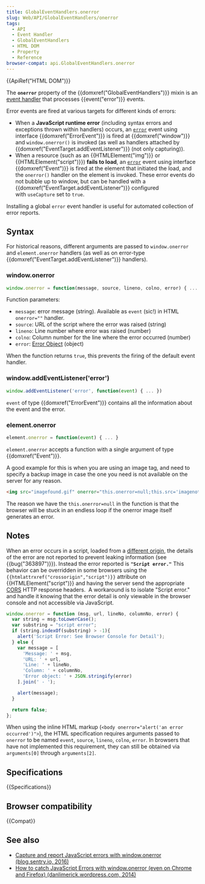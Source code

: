 ```yaml
---
title: GlobalEventHandlers.onerror
slug: Web/API/GlobalEventHandlers/onerror
tags:
  - API
  - Event Handler
  - GlobalEventHandlers
  - HTML DOM
  - Property
  - Reference
browser-compat: api.GlobalEventHandlers.onerror
---
```

{{ApiRef("HTML DOM")}}

The **`onerror`** property of the {{domxref("GlobalEventHandlers")}} mixin is an [event handler](/en-US/docs/Web/Events/Event_handlers) that processes {{event("error")}} events.

Error events are fired at various targets for different kinds of errors:

- When a **JavaScript runtime error** (including syntax errors and exceptions thrown within handlers) occurs, an [`error`](/en-US/docs/Web/API/Element/error_event) event using interface {{domxref("ErrorEvent")}} is fired at {{domxref("window")}} and `window.onerror()` is invoked (as well as handlers attached by {{domxref("EventTarget.addEventListener")}} (not only capturing)).
- When a resource (such as an {{HTMLElement("img")}} or {{HTMLElement("script")}}) **fails to load**, an [`error`](/en-US/docs/Web/API/Element/error_event) event using interface {{domxref("Event")}} is fired at the element that initiated the load, and the `onerror()` handler on the element is invoked. These error events do not bubble up to window, but can be handled with a {{domxref("EventTarget.addEventListener")}} configured with `useCapture` set to `true`.

Installing a global `error` event handler is useful for automated collection of error reports.

## Syntax

For historical reasons, different arguments are passed to `window.onerror` and `element.onerror` handlers (as well as on error-type {{domxref("EventTarget.addEventListener")}} handlers).

### window\.onerror

```js
window.onerror = function(message, source, lineno, colno, error) { ... };
```

Function parameters:

- `message`: error message (string). Available as `event` (sic!) in HTML `onerror=""` handler.
- `source`: URL of the script where the error was raised (string)
- `lineno`: Line number where error was raised (number)
- `colno`: Column number for the line where the error occurred (number)
- `error`: [Error Object](/en-US/docs/Web/JavaScript/Reference/Global_Objects/Error) (object)

When the function returns `true`, this prevents the firing of the default event handler.

### window\.addEventListener('error')

```js
window.addEventListener('error', function(event) { ... })
```

`event` of type {{domxref("ErrorEvent")}} contains all the information about the event and the error.

### element.onerror

```js
element.onerror = function(event) { ... }
```

`element.onerror` accepts a function with a single argument of type {{domxref("Event")}}.

A good example for this is when you are using an image tag, and need to specify a backup image in case the one you need is not available on the server for any reason.

```html
<img src="imagefound.gif" onerror="this.onerror=null;this.src='imagenotfound.gif';" />
```

The reason we have the `this.onerror=null` in the function is that the browser will be stuck in an endless loop if the onerror image itself generates an error.

## Notes

When an error occurs in a script, loaded from a [different origin](/en-US/docs/Web/Security/Same-origin_policy), the details of the error are not reported to prevent leaking information (see {{bug("363897")}}). Instead the error reported is **`"Script error."`** This behavior can be overridden in some browsers using the `{{htmlattrxref("crossorigin","script")}}` attribute on {{HTMLElement("script")}} and having the server send the appropriate [CORS](/en-US/docs/Web/HTTP/CORS) HTTP response headers.  A workaround is to isolate "Script error." and handle it knowing that the error detail is only viewable in the browser console and not accessible via JavaScript.

```js
window.onerror = function (msg, url, lineNo, columnNo, error) {
  var string = msg.toLowerCase();
  var substring = "script error";
  if (string.indexOf(substring) > -1){
    alert('Script Error: See Browser Console for Detail');
  } else {
    var message = [
      'Message: ' + msg,
      'URL: ' + url,
      'Line: ' + lineNo,
      'Column: ' + columnNo,
      'Error object: ' + JSON.stringify(error)
    ].join(' - ');

    alert(message);
  }

  return false;
};
```

When using the inline HTML markup (`<body onerror="alert('an error occurred')">`), the HTML specification requires arguments passed to `onerror` to be named `event`, `source`, `lineno`, `colno`, `error`. In browsers that have not implemented this requirement, they can still be obtained via `arguments[0]` through `arguments[2]`.

## Specifications

{{Specifications}}

## Browser compatibility

{{Compat}}

## See also

- [Capture and report JavaScript errors with window.onerror (blog.sentry.io, 2016)](https://blog.sentry.io/2016/01/04/client-javascript-reporting-window-onerror)
- [How to catch JavaScript Errors with window.onerror (even on Chrome and Firefox) (danlimerick.wordpress.com, 2014)](https://danlimerick.wordpress.com/2014/01/18/how-to-catch-javascript-errors-with-window-onerror-even-on-chrome-and-firefox/)
